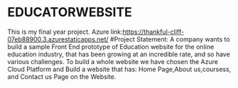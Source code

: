 # EDUCATORWEBSITE
This is my final year project.
Azure link:https://thankful-cliff-07eb88900.3.azurestaticapps.net/
#Project Statement:
A company wants to build a sample Front End prototype of Education website for the online education industry, that has been growing at an incredible rate, and so have various challenges. To build a whole website we have chosen the Azure Cloud Platform and Build a website that has: Home Page,About us,coursess, and Contact us Page on the Website.

